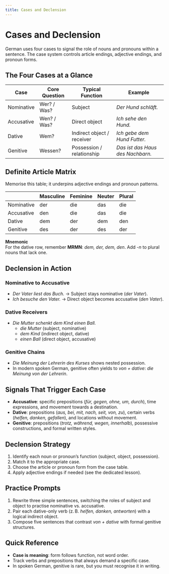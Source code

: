 ```yaml
---
title: Cases and Declension
---
```


# Cases and Declension

German uses four cases to signal the role of nouns and pronouns within a sentence. The case system controls article endings, adjective endings, and pronoun forms.

## The Four Cases at a Glance

| Case       | Core Question | Typical Function                    | Example                              |
|------------|----------------|-------------------------------------|--------------------------------------|
| Nominative | Wer? / Was?    | Subject                             | *Der Hund schläft.*                  |
| Accusative | Wen? / Was?    | Direct object                       | *Ich sehe den Hund.*                 |
| Dative     | Wem?           | Indirect object / receiver          | *Ich gebe dem Hund Futter.*          |
| Genitive   | Wessen?        | Possession / relationship           | *Das ist das Haus des Nachbarn.*     |

## Definite Article Matrix

Memorise this table; it underpins adjective endings and pronoun patterns.

|            | Masculine | Feminine | Neuter | Plural |
|------------|-----------|----------|--------|--------|
| Nominative | der       | die      | das    | die    |
| Accusative | den       | die      | das    | die    |
| Dative     | dem       | der      | dem    | den    |
| Genitive   | des       | der      | des    | der    |

**Mnemonic**  
For the dative row, remember **MRMN**: *dem, der, dem, den*. Add *-n* to plural nouns that lack one.

## Declension in Action

### Nominative to Accusative

- *Der Vater liest das Buch.* → Subject stays nominative (*der Vater*).
- *Ich besuche den Vater.* → Direct object becomes accusative (*den Vater*).

### Dative Receivers

- *Die Mutter schenkt dem Kind einen Ball.*  
  - *die Mutter* (subject, nominative)  
  - *dem Kind* (indirect object, dative)  
  - *einen Ball* (direct object, accusative)

### Genitive Chains

- *Die Meinung der Lehrerin des Kurses* shows nested possession.
- In modern spoken German, genitive often yields to *von + dative*: *die Meinung von der Lehrerin*.

## Signals That Trigger Each Case

- **Accusative**: specific prepositions (*für, gegen, ohne, um, durch*), time expressions, and movement towards a destination.
- **Dative**: prepositions (*aus, bei, mit, nach, seit, von, zu*), certain verbs (*helfen, danken, gefallen*), and locations without movement.
- **Genitive**: prepositions (*trotz, während, wegen, innerhalb*), possessive constructions, and formal written styles.

## Declension Strategy

1. Identify each noun or pronoun’s function (subject, object, possession).
2. Match it to the appropriate case.
3. Choose the article or pronoun form from the case table.
4. Apply adjective endings if needed (see the dedicated lesson).

## Practice Prompts

1. Rewrite three simple sentences, switching the roles of subject and object to practise nominative vs. accusative.
2. Pair each dative-only verb (z. B. *helfen, danken, antworten*) with a logical indirect object.
3. Compose five sentences that contrast *von + dative* with formal genitive structures.

## Quick Reference

- **Case is meaning**: form follows function, not word order.
- Track verbs and prepositions that always demand a specific case.
- In spoken German, genitive is rare, but you must recognise it in writing.
